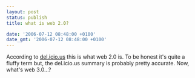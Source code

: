 ```yaml
---
layout: post
status: publish
title: what is web 2.0?

date: '2006-07-12 08:48:00 +0100'
date_gmt: '2006-07-12 08:48:00 +0100'
---
```

According to <a href="http://blog.del.icio.us/blog/2005/11/there_has_been_.html" target="_blank">del.icio.us</a> this is what web 2.0 is. To be honest it's quite a fluffy term but, the del.icio.us summary is probably pretty accurate. Now, what's web 3.0...?
